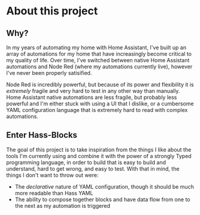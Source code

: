 # About this project

## Why?

In my years of automating my home with Home Assistant, I've built up an array of automations for my home that have increasingly become critical to my quality of life. Over time, I've switched between native Home Assistant automations and Node Red (where my automations currently live), however I've never been properly satisified.

Node Red is incredibly powerful, but because of its power and flexibility it is _extremely_ fragile and very hard to test in any other way than manually. Home Assistant native automations are less fragile, but probably less powerful and I'm either stuck with using a UI that I dislike, or a cumbersome YAML configuration language that is extremely hard to read with complex automations.

## Enter Hass-Blocks

The goal of this project is to take inspiration from the things I like about the tools I'm currently using and combine it with the power of a strongly Typed programming language, in order to build that is easy to build and understand, hard to get wrong, and easy to test. With that in mind, the things I don't want to throw out were:

- The _declarative_ nature of YAML configuration, though it should be much more readable than Hass YAML
- The ability to compose together blocks and have data flow from one to the next as my automation is triggered
